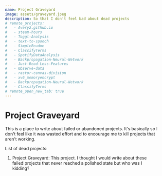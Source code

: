 ```yaml
---
name: Project Graveyard 
image: assets/graveyard.jpeg
description: So that I don't feel bad about dead projects
# remote_projects:
#   - Avery2.github.io
#   - steam-hours
#   - Toggl-Analysis
#   - text-to-spooch
#   - SimpleReadme
#   - ClassifyTerms
#   - SpotifyDataAnalysis
#   - Backpropagation-Neural-Network
#   - Just-Read-Less-Features
#   - Qbserve-data
#   - rastor-canvas-division
#   - xv6_memoryencrypt
#   - Backpropagation-Neural-Network
#   - ClassifyTerms
# remote_open_new_tab: true
---
```


# Project Graveyard

This is a place to write about failed or abandoned projects. It's basically so I don't feel like it was wasted effort and to encourage me to kill projects that aren't working.

List of dead projects:

1. Project Graveyard: This project. I thought I would write about these failed projects that never reached a polished state but who was I kidding?

